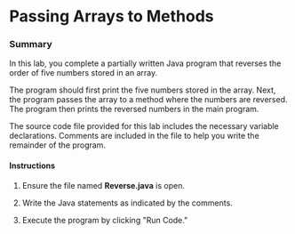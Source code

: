 # Passing Arrays to Methods

### Summary
In this lab, you complete a partially written Java program that reverses the order of five numbers stored in an array.

The program should first print the five numbers stored in the array. 
Next, the program passes the array to a method where the numbers are reversed. 
The program then prints the reversed numbers in the main program.

The source code file provided for this lab includes the necessary variable declarations. 
Comments are included in the file to help you write the remainder of the program.

#### Instructions
1. Ensure the file named **Reverse.java** is open.

2. Write the Java statements as indicated by the comments.

3. Execute the program by clicking "Run Code."